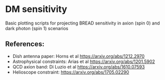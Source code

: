 # DM sensitivity
Basic plotting scripts for projecting BREAD sensitivity in axion (spin 0) and dark photon (spin 1) scenarios

## References:
* Dish antenna paper: Horns et al https://arxiv.org/abs/1212.2970
* Astrophysical constraints: Arias et al https://arxiv.org/abs/1201.5902
* QCD axion band: Di Luzio et al https://arxiv.org/abs/1610.07593
* Helioscope constraint: https://arxiv.org/abs/1705.02290